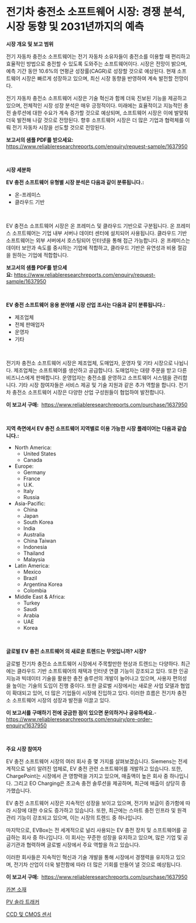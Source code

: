 <p><h1>전기차 충전소 소프트웨어 시장: 경쟁 분석, 시장 동향 및 2031년까지의 예측</h1></p><p><strong>시장 개요 및 보고 범위</strong></p>
<p><p>전기 자동차 충전소 소프트웨어는 전기 자동차 소유자들이 충전소를 이용할 때 편리하고 효율적인 방법으로 충전할 수 있도록 도와주는 소프트웨어이다. 시장은 전망이 밝으며, 예측 기간 동안 10.6%의 연평균 성장률(CAGR)로 성장할 것으로 예상된다. 현재 소프트웨어 시장은 빠르게 성장하고 있으며, 최신 시장 동향을 반영하여 계속 발전할 전망이다. </p><p>전기 자동차 충전소 소프트웨어 시장은 기술 혁신과 함께 더욱 진보된 기능을 제공하고 있으며, 전체적인 시장 성장 분석은 매우 긍정적이다. 미래에는 효율적이고 지능적인 충전 솔루션에 대한 수요가 계속 증가할 것으로 예상되며, 소프트웨어 시장은 이에 발맞춰 더욱 발전해 나갈 것으로 전망된다. 향후 소프트웨어 시장은 더 많은 기업과 협력체를 이뤄 전기 자동차 시장을 선도할 것으로 전망된다.</p></p>
<p><strong>보고서의 샘플 PDF를 받으세요:</strong> <a href="https://www.reliableresearchreports.com/enquiry/request-sample/1637950">https://www.reliableresearchreports.com/enquiry/request-sample/1637950</a></p>
<p>&nbsp;</p>
<p><strong>시장 세분화</strong></p>
<p><strong>EV 충전 소프트웨어 유형별 시장 분석은 다음과 같이 분류됩니다.:</strong></p>
<p><ul><li>온-프레미스</li><li>클라우드 기반</li></ul></p>
<p>&nbsp;</p>
<p><p>EV 충전소 소프트웨어 시장은 온 프레미스 및 클라우드 기반으로 구분됩니다. 온 프레미스 소프트웨어는 기업 내부 서버나 데이터 센터에 설치되어 사용됩니다. 클라우드 기반 소프트웨어는 외부 서버에서 호스팅되어 인터넷을 통해 접근 가능합니다. 온 프레미스는 데이터 보안과 속도를 중시하는 기업에 적합하고, 클라우드 기반은 유연성과 비용 절감을 원하는 기업에 적합합니다.</p></p>
<p><strong>보고서의 샘플 PDF를 받으세요:</strong>&nbsp;<a href="https://www.reliableresearchreports.com/enquiry/request-sample/1637950">https://www.reliableresearchreports.com/enquiry/request-sample/1637950</a></p>
<p>&nbsp;</p>
<p><strong> EV 충전 소프트웨어 응용 분야별 시장 산업 조사는 다음과 같이 분류됩니다.:</strong></p>
<p><ul><li>제조업체</li><li>전체 판매업자</li><li>운영자</li><li>기타</li></ul></p>
<p>&nbsp;</p>
<p><p>전기차 충전소 소프트웨어 시장은 제조업체, 도매업자, 운영자 및 기타 시장으로 나뉩니다. 제조업체는 소프트웨어를 생산하고 공급합니다. 도매업자는 대량 주문을 받고 다른 비즈니스에게 판매합니다. 운영업자는 충전소를 운영하고 소프트웨어 시스템을 관리합니다. 기타 시장 참여자들은 서비스 제공 및 기술 지원과 같은 추가 역할을 합니다. 전기차 충전소 소프트웨어 시장은 다양한 산업 구성원들이 협업하여 발전합니다.</p></p>
<p><strong>이 보고서 구매:</strong>&nbsp; <a href="https://www.reliableresearchreports.com/purchase/1637950">https://www.reliableresearchreports.com/purchase/1637950</a></p>
<p>&nbsp;</p>
<p><strong>지역 측면에서 EV 충전 소프트웨어 지역별로 이용 가능한 시장 플레이어는 다음과 같습니다.:</strong></p>
<p><ul>
    <li>
        North America:
        <ul>
            <li>United States</li>
            <li>Canada</li>
        </ul>
    </li>
    <li>
        Europe:
        <ul>
            <li>Germany</li>
            <li>France</li>
            <li>U.K.</li>
            <li>Italy</li>
            <li>Russia</li>
        </ul>
    </li>
    <li>
        Asia-Pacific:
        <ul>
            <li>China</li>
            <li>Japan</li>
            <li>South Korea</li>
            <li>India</li>
            <li>Australia</li>
            <li>China Taiwan</li>
            <li>Indonesia</li>
            <li>Thailand</li>
            <li>Malaysia</li>
        </ul>
    </li>
    <li>
        Latin America:
        <ul>
            <li>Mexico</li>
            <li>Brazil</li>
            <li>Argentina Korea</li>
            <li>Colombia</li>
        </ul>
    </li>
    <li>
        Middle East & Africa:
        <ul>
            <li>Turkey</li>
            <li>Saudi</li>
            <li>Arabia</li>
            <li>UAE</li>
            <li>Korea</li>
        </ul>
    </li>
    </ul></p>
<p>&nbsp;</p>
<p><strong>글로벌 EV 충전 소프트웨어 의 새로운 트렌드는 무엇입니까? 시장?</strong></p>
<p><p>글로벌 전기차 충전소 소프트웨어 시장에서 주목할만한 현상과 트렌드는 다양하다. 최근에는 클라우드 기반 소프트웨어의 채택과 인터넷 연결 기능이 강조되고 있다. 또한 인공지능과 빅데이터 기술을 활용한 충전 솔루션의 개발이 늘어나고 있으며, 사용자 편의성을 높이는 기술의 도입이 진행 중이다. 또한 글로벌 시장에서는 새로운 사업 모델과 협업이 확대되고 있어, 더 많은 기업들이 시장에 진입하고 있다. 이러한 흐름은 전기차 충전소 소프트웨어 시장의 성장과 발전을 이끌고 있다.</p></p>
<p><strong>이 보고서를 구매하기 전에 궁금한 점이 있으면 문의하거나 공유하세요.</strong>- <a href="https://www.reliableresearchreports.com/enquiry/pre-order-enquiry/1637950">https://www.reliableresearchreports.com/enquiry/pre-order-enquiry/1637950</a></p>
<p>&nbsp;</p>
<p><strong>주요 시장 참여자</strong></p>
<p><p>EV 충전 소프트웨어 시장의 여러 회사 중 몇 가지를 살펴보겠습니다. Siemens는 전세계적으로 널리 알려진 업체로, EV 충전 관련 소프트웨어를 개발하고 있습니다. 또한, ChargePoint는 시장에서 큰 영향력을 가지고 있으며, 매출액이 높은 회사 중 하나입니다. 그리고 EO Charging은 초고속 충전 솔루션을 제공하며, 최근에 매출이 상당히 증가했습니다.</p><p>EV 충전 소프트웨어 시장은 지속적인 성장을 보이고 있으며, 전기차 보급이 증가함에 따라 시장에 대한 수요도 증가하고 있습니다. 또한, 최근에는 스마트 충전 인프라 및 원격 관리 기능이 강조되고 있으며, 이는 시장의 트렌드 중 하나입니다.</p><p>마지막으로, EVBox는 전 세계적으로 널리 사용되는 EV 충전 장치 및 소프트웨어를 공급하는 회사 중 하나입니다. 이 회사는 꾸준한 성장을 유지하고 있으며, 많은 기업 및 공공기관과 협력하며 글로벌 시장에서 주요 역할을 하고 있습니다.</p><p>이러한 회사들은 지속적인 혁신과 기술 개발을 통해 시장에서 경쟁력을 유지하고 있으며, 전기차 산업이 더욱 발전함에 따라 더 많은 기회를 만들어 낼 것으로 예상됩니다.</p></p>
<p><strong>이 보고서 구매:</strong>&nbsp;&nbsp;<a href="https://www.reliableresearchreports.com/purchase/1637950">https://www.reliableresearchreports.com/purchase/1637950</a></p>
<p><p><a href="https://github.com/vskv4779xr1/Market-Research-Report-List-1/blob/main/25465137084.md">카본 소재</a></p><p><a href="https://github.com/xvz497517413/Market-Research-Report-List-1/blob/main/58114697083.md">PV 솔라 트래커</a></p><p><a href="https://github.com/CliftonFisher9067/Market-Research-Report-List-1/blob/main/34430577085.md">CCD 및 CMOS 센서</a></p></p>
